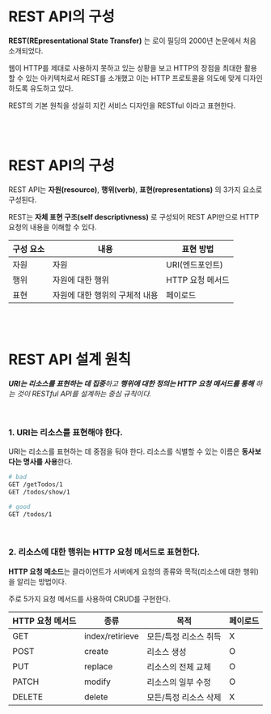 # REST API의 구성

**REST(REpresentational State Transfer)** 는 로이 필딩의 2000년 논문에서 처음 소개되었다.

웹이 HTTP를 제대로 사용하지 못하고 있는 상황을 보고 HTTP의 장점을 최대한 활용할 수 있는 아키텍처로서 REST를 소개했고 이는 HTTP 프로토콜을 의도에 맞게 디자인하도록 유도하고 있다.

REST의 기본 원칙을 성실히 지킨 서비스 디자인을 RESTful 이라고 표현한다.

<br><br>

# REST API의 구성

REST API는 **자원(resource)**, **행위(verb)**, **표현(representations)** 의 3가지 요소로 구성된다.

REST는 **자체 표현 구조(self descriptivness)** 로 구성되어 REST API만으로 HTTP 요청의 내용을 이해할 수 있다.

| 구성 요소 | 내용                           | 표현 방법        |
| --------- | ------------------------------ | ---------------- |
| 자원      | 자원                           | URI(엔드포인트)  |
| 행위      | 자원에 대한 행위               | HTTP 요청 메서드 |
| 표현      | 자원에 대한 행위의 구체적 내용 | 페이로드         |

<br><br>

# REST API 설계 원칙

_**URI는 리소스를 표현하는 데 집중**하고 **행위에 대한 정의는 HTTP 요청 메서드를 통해** 하는 것이 RESTful API를 설계하는 중심 규칙이다._

<br>

### 1. URI는 리소스를 표현해야 한다.

URI는 리소스를 표현하는 데 중점을 둬야 한다. 리소스를 식별할 수 있는 이름은 **동사보다는 명사를 사용**한다.

```bash
# bad
GET /getTodos/1
GET /todos/show/1

# good
GET /todos/1
```

<br>

### 2. 리소스에 대한 행위는 HTTP 요청 메서드로 표현한다.

**HTTP 요청 메소드**는 클라이언트가 서버에게 요청의 종류와 목적(리소스에 대한 행위)을 알리는 방법이다.

주로 5가지 요청 메서드를 사용하여 CRUD를 구현한다.

| HTTP 요청 메서드 | 종류            | 목적                  | 페이로드 |
| ---------------- | --------------- | --------------------- | -------- |
| GET              | index/retirieve | 모든/특정 리소스 취득 | X        |
| POST             | create          | 리소스 생성           | O        |
| PUT              | replace         | 리소스의 전체 교체    | O        |
| PATCH            | modify          | 리소스의 일부 수정    | O        |
| DELETE           | delete          | 모든/특정 리소스 삭제 | X        |
